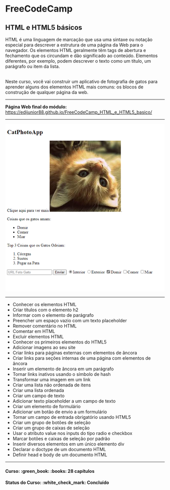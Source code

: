 <h1>FreeCodeCamp</h1>
<h2>HTML e HTML5 básicos</h2>

<p>
HTML é uma linguagem de marcação que usa uma sintaxe ou notação especial para descrever a estrutura de uma página da Web para o navegador. Os elementos HTML geralmente têm tags de abertura e fechamento que os circundam e dão significado ao conteúdo. Elementos diferentes, por exemplo, podem descrever o texto como um título, um parágrafo ou item da lista.

<br>
<br>

Neste curso, você vai construir um aplicativo de fotografia de gatos para aprender alguns dos elementos HTML mais comuns: os blocos de construção de qualquer página da web.
</p>

<hr>

<strong>Página Web final do módulo:</strong> <a href="https://edijunior88.github.io/FreeCodeCamp_HTML_e_HTML5_basico/">https://edijunior88.github.io/FreeCodeCamp_HTML_e_HTML5_basico/</a>

<hr>

![index-image](index-image.png)

<hr>

<ul>
  <li>Conhecer os elementos HTML</li>
  <li>Criar títulos com o elemento h2</li>
  <li>Informar com o elemento de parágrafo</li>
  <li>Preencher um espaço vazio com um texto placeholder</li>
  <li>Remover comentário no HTML</li>
  <li>Comentar em HTML</li>
  <li>Excluir elementos HTML</li>
  <li>Conhecer os primeiros elementos do HTML5</li>
  <li>Adicionar imagens ao seu site</li>
  <li>Criar links para páginas externas com elementos de âncora</li>
  <li>Criar links para seções internas de uma página com elementos de âncora</li>
  <li>Inserir um elemento de âncora em um parágrafo</li>
  <li>Tornar links inativos usando o símbolo de hash</li>
  <li>Transformar uma imagem em um link</li>
  <li>Criar uma lista não ordenada de itens</li>
  <li>Criar uma lista ordenada</li>
  <li>Criar um campo de texto</li>
  <li>Adicionar texto placeholder a um campo de texto</li>
  <li>Criar um elemento de formulário</li>
  <li>Adicionar um botão de envio a um formulário</li>
  <li>Tornar um campo de entrada obrigatório usando HTML5</li>
  <li>Criar um grupo de botões de seleção</li>
  <li>Criar um grupo de caixas de seleção</li>
  <li>Usar o atributo value nos inputs do tipo radio e checkbox</li>
  <li>Marcar botões e caixas de seleção por padrão</li>
  <li>Inserir diversos elementos em um único elemento div</li>
  <li>Declarar o doctype de um documento HTML</li>
  <li>Definir head e body de um documento HTML</li>
 </ul>

<hr>

<h4><b>Curso:</b> :green_book: :books: 28 capítulos</h4>
<h4><b>Status do Curso:</b> :white_check_mark: Concluído</h4>
